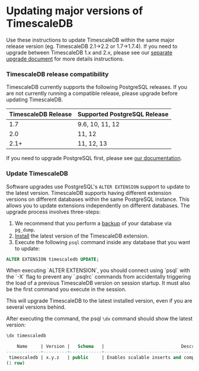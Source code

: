 # Updating major versions of TimescaleDB [](update)

Use these instructions to update TimescaleDB within the same major release
version (eg. TimescaleDB 2.1->2.2 or 1.7->1.7.4). If you need to upgrade between
TimescaleDB 1.x and 2.x, please see our [separate upgrade document][update-tsdb-2] 
for more details instructions.

### TimescaleDB release compatibility

TimescaleDB currently supports the following PostgreSQL releases. If you are not currently running
a compatible release, please upgrade before updating TimescaleDB.

 TimescaleDB Release |   Supported PostgreSQL Release
 --------------------|-------------------------------
 1.7                 | 9.6, 10, 11, 12
 2.0                 | 11, 12
 2.1+                | 11, 12, 13

If you need to upgrade PostgreSQL first, please see [our documentation][upgrade-pg].

### Update TimescaleDB

Software upgrades use PostgreSQL's `ALTER EXTENSION` support to update to the
latest version. TimescaleDB supports having different extension
versions on different databases within the same PostgreSQL instance. This
allows you to update extensions independently on different databases. The
upgrade process involves three-steps:

1. We recommend that you perform a [backup][] of your database via `pg_dump`.
1. [Install][] the latest version of the TimescaleDB extension.
1. Execute the following `psql` command inside any database that you want to
   update:

```sql
ALTER EXTENSION timescaledb UPDATE;
```

<highlight type="warning">
When executing `ALTER EXTENSION`, you should connect using `psql`
with the `-X` flag to prevent any `.psqlrc` commands from accidentally
triggering the load of a previous TimescaleDB version on session startup.
It must also be the first command you execute in the session.
</highlight>


This will upgrade TimescaleDB to the latest installed version, even if you
are several versions behind.

After executing the command, the psql `\dx` command should show the latest version:

```sql
\dx timescaledb

    Name     | Version |   Schema   |                             Description
-------------+---------+------------+---------------------------------------------------------------------
 timescaledb | x.y.z   | public     | Enables scalable inserts and complex queries for time-series data
(1 row)
```


[changes-in-2.0]: /overview/release-notes/changes-in-timescaledb-2/
[upgrade-pg]: /how-to-guides/update-timescaledb/upgrade-postgresql/
[update-tsdb-1]: https://legacy-docs.timescale.com/v1.7/update-timescaledb/update-tsdb-1
[update-tsdb-2]: /how-to-guides/update-timescaledb/update-timescaledb-2/
[pg_upgrade]: https://www.postgresql.org/docs/current/static/pgupgrade.html
[backup]: /how-to-guides/backup-and-restore/
[Install]: /how-to-guides/install-timescaledb/
[telemetry]: /administration/telemetry/

